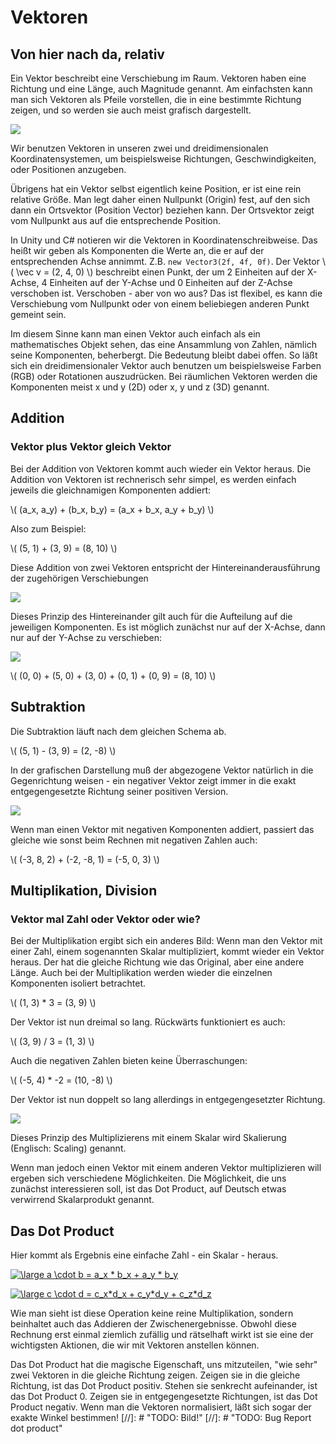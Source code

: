 # Vektoren #

## Von hier nach da, relativ ##

Ein Vektor beschreibt eine Verschiebung im Raum. Vektoren haben eine Richtung und eine Länge, auch Magnitude genannt.
Am einfachsten kann man sich Vektoren als Pfeile vorstellen, die in eine bestimmte Richtung zeigen, und so werden sie auch meist grafisch dargestellt.

![](Images/Vektoren/Vektoren01.svg)

Wir benutzen Vektoren in unseren zwei und dreidimensionalen Koordinatensystemen, um beispielsweise Richtungen, Geschwindigkeiten, oder Positionen anzugeben.

Übrigens hat ein Vektor selbst eigentlich keine Position, er ist eine rein relative Größe. Man legt daher einen Nullpunkt (Origin) fest, auf den sich dann ein Ortsvektor (Position Vector) beziehen kann. Der Ortsvektor zeigt vom Nullpunkt aus auf die entsprechende Position.

In Unity und C# notieren wir die Vektoren in Koordinatenschreibweise. Das heißt wir geben als Komponenten die Werte an, die er auf der entsprechenden Achse annimmt. Z.B. `new Vector3(2f, 4f, 0f)`. Der Vektor \\( \vec  v = (2, 4, 0) \\) beschreibt einen Punkt, der um 2 Einheiten auf der X-Achse, 4 Einheiten auf der Y-Achse und 0 Einheiten auf der Z-Achse verschoben ist. Verschoben - aber von wo aus? Das ist flexibel, es kann die Verschiebung vom Nullpunkt oder von einem beliebiegen anderen Punkt gemeint sein.

Im diesem Sinne kann man einen Vektor auch einfach als ein mathematisches Objekt sehen, das eine Ansammlung von Zahlen, nämlich seine Komponenten, beherbergt. Die Bedeutung bleibt dabei offen. So läßt sich ein dreidimensionaler Vektor auch benutzen um beispielsweise Farben (RGB) oder Rotationen auszudrücken. Bei räumlichen Vektoren werden die Komponenten meist x und y (2D) oder x, y und z (3D) genannt.

## Addition ##
### Vektor plus Vektor gleich Vektor ###
Bei der Addition von Vektoren kommt auch wieder ein Vektor heraus. Die Addition von Vektoren ist rechnerisch sehr simpel, es werden einfach jeweils die gleichnamigen Komponenten addiert:

\\( (a_x, a_y) + (b_x, b_y) = (a_x + b_x, a_y + b_y) \\)

Also zum Beispiel:

\\( (5, 1) + (3, 9) = (8, 10) \\)

Diese Addition von zwei Vektoren entspricht der Hintereinanderausführung der zugehörigen Verschiebungen

![](Images/Vektoren/Vektoren02.svg)

Dieses Prinzip des Hintereinander gilt auch für die Aufteilung auf die jeweiligen Komponenten. Es ist möglich zunächst nur auf der X-Achse, dann nur auf der Y-Achse zu verschieben:

![](Images/Vektoren/Vektoren04.svg)

\\( (0, 0) + (5, 0) + (3, 0) + (0, 1) + (0, 9) = (8, 10) \\)

## Subtraktion ##

Die Subtraktion läuft nach dem gleichen Schema ab.

\\( (5, 1) - (3, 9) = (2, -8) \\)

In der grafischen Darstellung muß der abgezogene Vektor natürlich in die Gegenrichtung weisen -  ein negativer Vektor zeigt immer in die exakt entgegengesetzte Richtung seiner positiven Version.

![](Images/Vektoren/Vektoren03.svg)

Wenn man einen Vektor mit negativen Komponenten addiert, passiert das gleiche wie sonst beim Rechnen mit negativen Zahlen auch:

\\( (-3, 8, 2) + (-2, -8, 1) = (-5, 0, 3) \\)

## Multiplikation, Division ##
### Vektor mal Zahl oder Vektor oder wie? ###

Bei der Multiplikation ergibt sich ein anderes Bild: Wenn man den Vektor mit einer Zahl, einem sogenannten Skalar multipliziert, kommt wieder ein Vektor heraus. Der hat die gleiche Richtung wie das Original, aber eine andere Länge. Auch bei der Multiplikation werden wieder die einzelnen Komponenten isoliert betrachtet.

\\( (1, 3) * 3 = (3, 9) \\)

Der Vektor ist nun dreimal so lang.
Rückwärts funktioniert es auch:

\\( (3, 9) / 3 = (1, 3) \\)

Auch die negativen Zahlen bieten keine Überraschungen:

\\( (-5, 4) * -2 = (10, -8) \\)

Der Vektor ist nun doppelt so lang allerdings in entgegengesetzter Richtung.

![](Images/Vektoren/Vektoren05.svg)

Dieses Prinzip des Multiplizierens mit einem Skalar wird Skalierung (Englisch: Scaling) genannt.

Wenn man jedoch einen Vektor mit einem anderen Vektor multiplizieren will ergeben sich verschiedene Möglichkeiten.
Die Möglichkeit, die uns zunächst interessieren soll, ist das Dot Product, auf Deutsch etwas verwirrend Skalarprodukt genannt. 

## Das Dot Product ##
Hier kommt als Ergebnis eine einfache Zahl - ein Skalar - heraus.

<a href="https://www.codecogs.com/eqnedit.php?latex=\large&space;a&space;\cdot&space;b&space;=&space;a_x&space;*&space;b_x&space;&plus;&space;a_y&space;*&space;b_y" target="_blank"><img src="https://latex.codecogs.com/svg.latex?\large&space;a&space;\cdot&space;b&space;=&space;a_x&space;*&space;b_x&space;&plus;&space;a_y&space;*&space;b_y" title="\large a \cdot b = a_x * b_x + a_y * b_y" /></a>

<a href="https://www.codecogs.com/eqnedit.php?latex=\large&space;c&space;\cdot&space;d&space;=&space;c_x*d_x&space;&plus;&space;c_y*d_y&space;&plus;&space;c_z*d_z" target="_blank"><img src="https://latex.codecogs.com/svg.latex?\large&space;c&space;\cdot&space;d&space;=&space;c_x*d_x&space;&plus;&space;c_y*d_y&space;&plus;&space;c_z*d_z" title="\large c \cdot d = c_x*d_x + c_y*d_y + c_z*d_z" /></a>

Wie man sieht ist diese Operation keine reine Multiplikation, sondern beinhaltet auch das Addieren der Zwischenergebnisse.
Obwohl diese Rechnung erst einmal ziemlich zufällig und rätselhaft wirkt ist sie eine der wichtigsten Aktionen, die wir mit Vektoren anstellen können.

Das Dot Product hat die magische Eigenschaft, uns mitzuteilen, "wie sehr" zwei Vektoren in die gleiche Richtung zeigen. Zeigen sie in die gleiche Richtung, ist das Dot Product positiv. Stehen sie senkrecht aufeinander, ist das Dot Product 0. Zeigen sie in entgegengesetzte Richtungen, ist das Dot Product negativ. Wenn man die Vektoren normalisiert, läßt sich sogar der exakte Winkel bestimmen!
[//]: # "TODO: Bild!"
[//]: # "TODO: Bug Report dot product"
<br><br>
